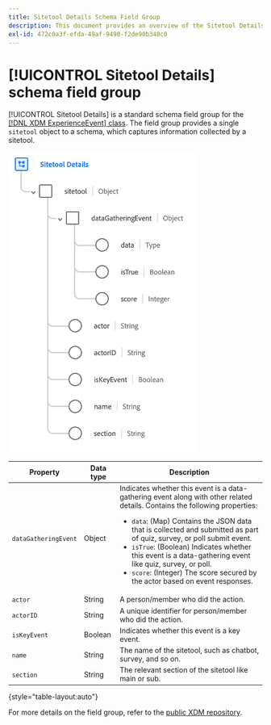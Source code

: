 ```yaml
---
title: Sitetool Details Schema Field Group
description: This document provides an overview of the Sitetool Details schema field group.
exl-id: 472c0a3f-efda-49af-9490-f2de90b348c0
---
```

# [!UICONTROL Sitetool Details] schema field group

[!UICONTROL Sitetool Details] is a standard schema field group for the [[!DNL XDM ExperienceEvent] class](../../classes/experienceevent.md). The field group provides a single `sitetool` object to a schema, which captures information collected by a sitetool.

![Field group structure](../../images/field-groups/sitetool-details.png)

| Property | Data type | Description |
| --- | --- | --- |
| `dataGatheringEvent` | Object | Indicates whether this event is a data-gathering event along with other related details. Contains the following properties:<ul><li>`data`: (Map) Contains the JSON data that is collected and submitted as part of quiz, survey, or poll submit event.</li><li>`isTrue`: (Boolean) Indicates whether this event is a data-gathering event like quiz, survey, or poll.</li><li>`score`: (Integer) The score secured by the actor based on event responses.</li></ul> |
| `actor` | String | A person/member who did the action. |
| `actorID` | String | A unique identifier for person/member who did the action. |
| `isKeyEvent` | Boolean | Indicates whether this event is a key event. |
| `name` | String | The name of the sitetool, such as chatbot, survey, and so on. |
| `section` | String | The relevant section of the sitetool like main or sub. |

{style="table-layout:auto"}

For more details on the field group, refer to the [public XDM repository](https://github.com/adobe/xdm/blob/master/components/fieldgroups/experience-event/industry-verticals/experienceevent-healthcare-sitetool.schema.json).
